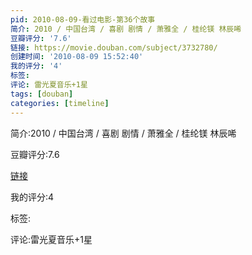 ```yaml
---
pid: 2010-08-09-看过电影-第36个故事
简介: 2010 / 中国台湾 / 喜剧 剧情 / 萧雅全 / 桂纶镁 林辰唏
豆瓣评分: '7.6'
链接: https://movie.douban.com/subject/3732780/
创建时间: '2010-08-09 15:52:40'
我的评分: '4'
标签:
评论: 雷光夏音乐+1星
tags: [douban]
categories: [timeline]
---
```

简介:2010 / 中国台湾 / 喜剧 剧情 / 萧雅全 / 桂纶镁 林辰唏

豆瓣评分:7.6

[链接](https://movie.douban.com/subject/3732780/)

我的评分:4

标签:

评论:雷光夏音乐+1星

